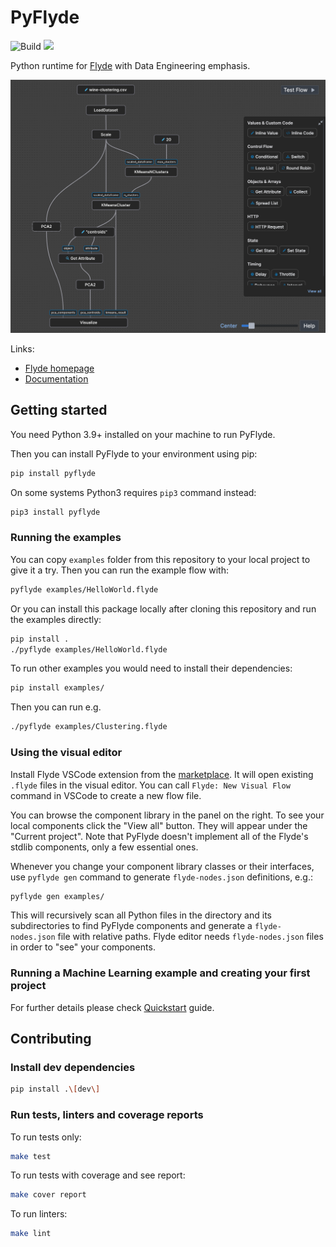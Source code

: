 # PyFlyde

![Build](https://github.com/trustmaster/pyflyde/actions/workflows/python-package.yml/badge.svg)
[<img src="https://readthedocs.org/projects/pyflyde/badge/">](https://pyflyde.readthedocs.io/en/latest/)

Python runtime for [Flyde](https://github.com/flydelabs/flyde) with Data Engineering emphasis.

![Example graph running K-means clustering with Pandas and Scikit-learn](https://github.com/trustmaster/pyflyde/blob/main/clustering_example.png?raw=true)

Links:

- [Flyde homepage](https://flyde.dev)
- [Documentation](https://pyflyde.readthedocs.io/en/latest/)

## Getting started

You need Python 3.9+ installed on your machine to run PyFlyde.

Then you can install PyFlyde to your environment using pip:

```bash
pip install pyflyde
```

On some systems Python3 requires `pip3` command instead:

```bash
pip3 install pyflyde
```

### Running the examples

You can copy `examples` folder from this repository to your local project to give it a try. Then you can run the example flow with:

```bash
pyflyde examples/HelloWorld.flyde
```

Or you can install this package locally after cloning this repository and run the examples directly:

```bash
pip install .
./pyflyde examples/HelloWorld.flyde
```

To run other examples you would need to install their dependencies:

```bash
pip install examples/
```

Then you can run e.g.

```bash
./pyflyde examples/Clustering.flyde
```

### Using the visual editor

Install Flyde VSCode extension from the [marketplace](https://marketplace.visualstudio.com/items?itemName=flyde.flyde-vscode). It will open existing `.flyde` files in the visual editor. You can call `Flyde: New Visual Flow` command in VSCode to create a new flow file.

You can browse the component library in the panel on the right. To see your local components click the "View all" button. They will appear under the "Current project". Note that PyFlyde doesn't implement all of the Flyde's stdlib components, only a few essential ones.

Whenever you change your component library classes or their interfaces, use `pyflyde gen` command to generate `flyde-nodes.json` definitions, e.g.:

```bash
pyflyde gen examples/
```

This will recursively scan all Python files in the directory and its subdirectories to find PyFlyde components and generate a `flyde-nodes.json` file with relative paths. Flyde editor needs `flyde-nodes.json` files in order to "see" your components.

### Running a Machine Learning example and creating your first project

For further details please check [Quickstart](https://pyflyde.readthedocs.io/en/latest/quickstart/) guide.

## Contributing

### Install dev dependencies

```bash
pip install .\[dev\]
```

### Run tests, linters and coverage reports

To run tests only:

```bash
make test
```

To run tests with coverage and see report:

```bash
make cover report
```

To run linters:

```bash
make lint
```
